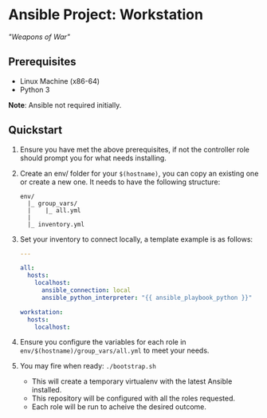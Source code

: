 # Ansible Project: Workstation

_"Weapons of War"_

## Prerequisites

  - Linux Machine (x86-64)
  - Python 3

**Note**: Ansible not required initially.

## Quickstart

  1. Ensure you have met the above prerequisites, if not the controller
     role should prompt you for what needs installing.
  1. Create an env/ folder for your `$(hostname)`, you can copy an existing
     one or create a new one. It needs to have the following structure:

     ```text
     env/
       |_ group_vars/
       |    |_ all.yml
       |
       |_ inventory.yml
     ```

  1. Set your inventory to connect locally, a template example is as
     follows:

     ```yml
     ---

     all:
       hosts:
         localhost:
           ansible_connection: local
           ansible_python_interpreter: "{{ ansible_playbook_python }}"

     workstation:
       hosts:
         localhost:
     ```

  1. Ensure you configure the variables for each role in
     `env/$(hostname)/group_vars/all.yml` to meet your needs.
  1. You may fire when ready: `./bootstrap.sh`
     - This will create a temporary virtualenv with the latest Ansible
       installed.
     - This repository will be configured with all the roles requested.
     - Each role will be run to acheive the desired outcome.
